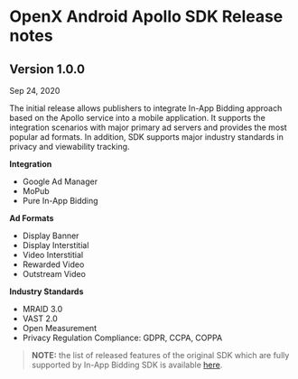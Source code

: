 # OpenX Android Apollo SDK Release notes

## Version 1.0.0

Sep 24, 2020

The initial release allows publishers to integrate In-App Bidding approach based on the Apollo service into a mobile application. It supports the integration scenarios with major primary ad servers and provides the most popular ad formats. In addition, SDK supports major industry standards in privacy and viewability tracking.

**Integration**

- Google Ad Manager
- MoPub
- Pure In-App Bidding

**Ad Formats**

- Display Banner
- Display Interstitial
- Video Interstitial
- Rewarded Video
- Outstream Video

**Industry Standards**

-  MRAID 3.0 
-  VAST 2.0
-  Open Measurement
-  Privacy Regulation Compliance: GDPR, CCPA, COPPA



> **NOTE:** the list of released features of the original SDK which are fully supported by In-App Bidding SDK is available [here](../legacy-sdk/android-sdk-info/rn-android-sdk-main.md).